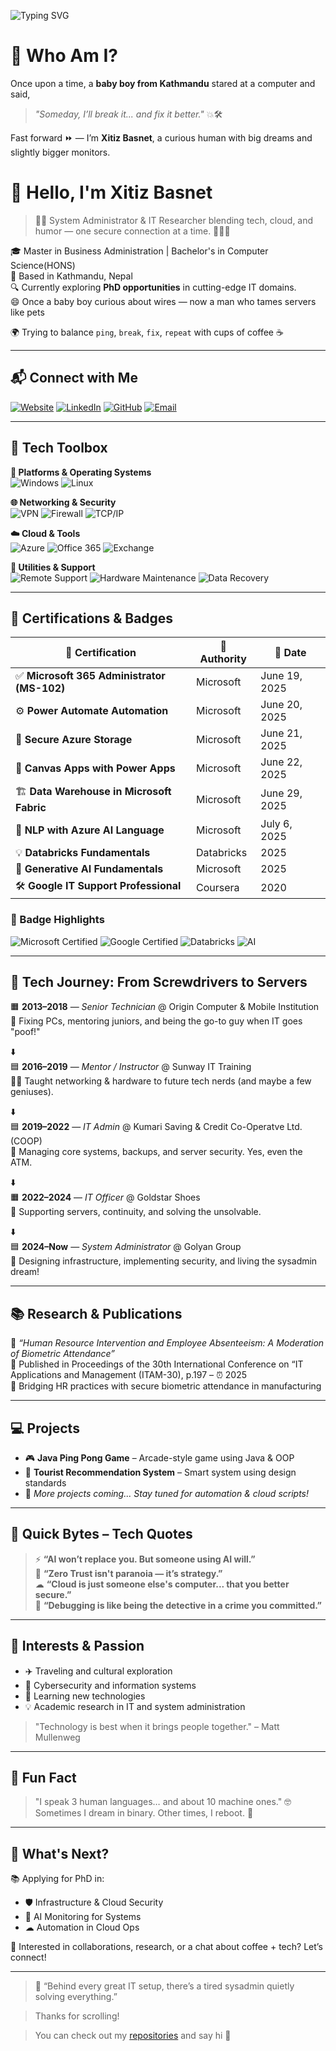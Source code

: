 <!-- Typing Header -->
![Typing SVG](https://readme-typing-svg.herokuapp.com?font=Fira+Code&duration=4000&pause=800&center=true&vCenter=true&width=1000&lines=Hi+there!+I'm+Xitiz+Basnet+%F0%9F%91%8B;System+Administrator+%7C+Cloud+Explorer+%7C+IT+Researcher;Always+Learning+Something+New...+%F0%9F%94%A5)

# 👶 Who Am I?

Once upon a time, a **baby boy from Kathmandu** stared at a computer and said,  
> _"Someday, I’ll break it... and fix it better."_ 💥🛠️

Fast forward ⏩ — I’m **Xitiz Basnet**, a curious human with big dreams and slightly bigger monitors.

# 👋 Hello, I'm **Xitiz Basnet**

> 👨‍💻 System Administrator & IT Researcher blending tech, cloud, and humor — one secure connection at a time. 🔐🌐😄

🎓 Master in Business Administration | Bachelor's in Computer Science(HONS)  
📍 Based in Kathmandu, Nepal  
🔍 Currently exploring **PhD opportunities** in cutting-edge IT domains.  
😄 Once a baby boy curious about wires — now a man who tames servers like pets

🌍 Trying to balance `ping`, `break`, `fix`, `repeat` with cups of coffee ☕

---

## 📬 Connect with Me

[![Website](https://img.shields.io/badge/-Portfolio-000?style=for-the-badge&logo=google-chrome&logoColor=white)](https://xitizbasnet.com.np)
[![LinkedIn](https://img.shields.io/badge/-LinkedIn-0072b1?style=for-the-badge&logo=linkedin&logoColor=white)](https://www.linkedin.com/in/xitizbasnet/)
[![GitHub](https://img.shields.io/badge/-GitHub-black?style=for-the-badge&logo=github&logoColor=white)](https://github.com/xitizbasnet)
[![Email](https://img.shields.io/badge/-Email-red?style=for-the-badge&logo=gmail&logoColor=white)](mailto:xitiz.basnet1@gmail.com)

---

## 🧠 Tech Toolbox

**🔧 Platforms & Operating Systems**  
![Windows](https://img.shields.io/badge/Windows-0078D6?style=flat&logo=windows&logoColor=white)
![Linux](https://img.shields.io/badge/Linux-FCC624?style=flat&logo=linux&logoColor=black)

**🌐 Networking & Security**  
![VPN](https://img.shields.io/badge/VPN-Secured-green?style=flat&logo=fortinet&logoColor=white)
![Firewall](https://img.shields.io/badge/Firewall-Active-critical?style=flat&logo=cisco&logoColor=white)
![TCP/IP](https://img.shields.io/badge/TCP%2FIP-Protocol-informational?style=flat&logo=protocolsio&logoColor=white)

**☁️ Cloud & Tools**  
![Azure](https://img.shields.io/badge/Microsoft%20Azure-0089D6?style=flat&logo=microsoftazure&logoColor=white)
![Office 365](https://img.shields.io/badge/Microsoft%20365-D83B01?style=flat&logo=microsoft&logoColor=white)
![Exchange](https://img.shields.io/badge/Exchange%20Server-0078D4?style=flat&logo=microsoft&logoColor=white)

**🧰 Utilities & Support**  
![Remote Support](https://img.shields.io/badge/Remote%20Support-Enabled-blue?style=flat&logo=teamviewer&logoColor=white)
![Hardware Maintenance](https://img.shields.io/badge/Hardware%20Maintenance-Active-green?style=flat&logo=hp&logoColor=white)
![Data Recovery](https://img.shields.io/badge/Data%20Recovery-Ongoing-orange?style=flat&logo=veritas&logoColor=white)

---

## 🧾 Certifications & Badges

| 📜 Certification | 🎯 Authority | 📆 Date |
|------------------|-------------|--------|
| ✅ **Microsoft 365 Administrator (MS-102)** | Microsoft | June 19, 2025 |
| ⚙️ **Power Automate Automation** | Microsoft | June 20, 2025 |
| 🔐 **Secure Azure Storage** | Microsoft | June 21, 2025 |
| 🧱 **Canvas Apps with Power Apps** | Microsoft | June 22, 2025 |
| 🏗️ **Data Warehouse in Microsoft Fabric** | Microsoft | June 29, 2025 |
| 🧠 **NLP with Azure AI Language** | Microsoft | July 6, 2025 |
| 💡 **Databricks Fundamentals** | Databricks | 2025 |
| 🧬 **Generative AI Fundamentals** | Microsoft | 2025 |
| 🛠️ **Google IT Support Professional** | Coursera | 2020 |

### 🏅 Badge Highlights  
![Microsoft Certified](https://img.shields.io/badge/Microsoft%20Certified-0078D4?style=flat&logo=microsoft&logoColor=white)
![Google Certified](https://img.shields.io/badge/Google%20IT%20Support-4285F4?style=flat&logo=google&logoColor=white)
![Databricks](https://img.shields.io/badge/Databricks-Fundamentals-red?style=flat&logo=databricks&logoColor=white)
![AI](https://img.shields.io/badge/Generative%20AI-Fundamentals-6f42c1?style=flat&logo=OpenAI&logoColor=white)

---

## 🧭 Tech Journey: From Screwdrivers to Servers

🟧 **2013–2018** — *Senior Technician* @ Origin Computer & Mobile Institution  
🔧 Fixing PCs, mentoring juniors, and being the go-to guy when IT goes "poof!"

⬇️  
🟦 **2016–2019** — *Mentor / Instructor* @ Sunway IT Training  
🧑‍🏫 Taught networking & hardware to future tech nerds (and maybe a few geniuses).

⬇️  
🟦 **2019–2022** — *IT Admin* @ Kumari Saving & Credit Co-Operatve Ltd. (COOP)  
💼 Managing core systems, backups, and server security. Yes, even the ATM.

⬇️  
🟧 **2022–2024** — *IT Officer* @ Goldstar Shoes  
👟 Supporting servers, continuity, and solving the unsolvable.

⬇️  
🟦 **2024–Now** — *System Administrator* @ Golyan Group  
🚀 Designing infrastructure, implementing security, and living the sysadmin dream!

---

## 📚 Research & Publications

📝 *“Human Resource Intervention and Employee Absenteeism: A Moderation of Biometric Attendance”*  
📍 Published in Proceedings of the 30th International Conference on “IT Applications and Management (ITAM-30), p.197 – ⏰ 2025  
🧠 Bridging HR practices with secure biometric attendance in manufacturing  

---

## 💻 Projects

- 🎮 **Java Ping Pong Game** – Arcade-style game using Java & OOP  
- 🧭 **Tourist Recommendation System** – Smart system using design standards  
- 🧪 *More projects coming... Stay tuned for automation & cloud scripts!*

---

## 📢 Quick Bytes – Tech Quotes

> ⚡ **“AI won’t replace you. But someone using AI will.”**  
> 🔐 **“Zero Trust isn't paranoia — it’s strategy.”**  
> ☁ **“Cloud is just someone else's computer... that you better secure.”**  
> 🐞 **“Debugging is like being the detective in a crime you committed.”**

---

## 🌱 Interests & Passion

- ✈️ Traveling and cultural exploration  
- 🔐 Cybersecurity and information systems  
- 🧪 Learning new technologies  
- 💡 Academic research in IT and system administration  

> "Technology is best when it brings people together." – Matt Mullenweg

---

## 🤖 Fun Fact

> "I speak 3 human languages… and about 10 machine ones." 🤓  
> Sometimes I dream in binary. Other times, I reboot. 🔁  

---

## 🧭 What's Next?

📚 Applying for PhD in:
- 🛡️ Infrastructure & Cloud Security
- 🤖 AI Monitoring for Systems
- ☁ Automation in Cloud Ops  

💬 Interested in collaborations, research, or a chat about coffee + tech? Let’s connect!

---

> 🧠 “Behind every great IT setup, there’s a tired sysadmin quietly solving everything.”

 
> Thanks for scrolling!



> You can check out my [repositories](https://github.com/xitizbasnet?tab=repositories) and say hi 👋



